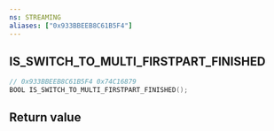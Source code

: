 ```yaml
---
ns: STREAMING
aliases: ["0x933BBEEB8C61B5F4"]
---
```

## IS_SWITCH_TO_MULTI_FIRSTPART_FINISHED

```c
// 0x933BBEEB8C61B5F4 0x74C16879
BOOL IS_SWITCH_TO_MULTI_FIRSTPART_FINISHED();
```

## Return value
